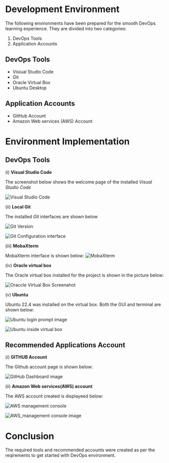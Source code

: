 # Development Environment

The following environments have been prepared for the smooth DevOps learning experience. They are divided into two categories:

1. DevOps Tools
2. Application Accounts

## DevOps Tools
- Visiual Studio Code
- Git
- Oracle Virtual Box
- Ubuntu Desktop

## Application Accounts
- GitHub Account
- Amazon Web services (AWS) Account

# Environment Implementation

## DevOps Tools

(i) **Visual Studio Code**

The screenshot below shows the welcome page of the installed *Visual Studio Code*

![Visual Studio Code](https://github.com/f-oni/DevOps_Training_Projects/blob/70bf22be50f3db751164f21b2f9b19a13d68ae54/miniProjects/Dev_Environment/Vscode_welcome_page.png)


(ii) **Local Git**

The installed *Git* interfaces are shown below

![Git Version](https://github.com/f-oni/DevOps_Training_Projects/blob/4faf47b3062f6e6a900904d0ab94fb7645abcd97/miniProjects/Dev_Environment/local_git_version.png)

![Git Configuration interface](https://github.com/f-oni/DevOps_Training_Projects/blob/8100dd909a3797b98ef109bb6b50ecc71085cee9/miniProjects/Dev_Environment/local_git_configuration.png)

(iii) **MobaXterm**

MobaXterm interface is shown below:
![MobaXterm](/miniProjects/Dev_Environment/screenshots/MobaXterm.png)

(iv) **Oracle virtual box**

The Oracle virtual box installed for the project is shown in the picture below:

![Oraccle Virtual Box Screenahot](https://github.com/f-oni/DevOps_Training_Projects/blob/e141459ad0c77acab0ae15d632c2cbe4f1a35893/miniProjects/Dev_Environment/Oracle_VM.png)


(v) **Ubuntu**

Ubuntu 22.4 was installed on the virtual box. Both the GUI and terminal are shown below:

![Ubuntu login prompt image](https://github.com/f-oni/DevOps_Training_Projects/blob/9b0348579edf25676edf1e87604313902dda643e/miniProjects/Dev_Environment/Ubuntu%20%20login%20prompt.png)

![Ubuntu inside virtual box](https://github.com/f-oni/DevOps_Training_Projects/blob/ec77b05f5eb31e01cb38a0de518e7e45e71c2d8c/miniProjects/Dev_Environment/Ubuntu_terminal.png)

## Recommended Applications Account

(i) **GITHUB Account**

The Github account page is shown below:

![GitHub Dashboard image](https://github.com/f-oni/DevOps_Training_Projects/blob/e89ebdba3a3df2e3a77feba2bf5a3205bf20e16f/miniProjects/Dev_Environment/Github_Account.png)


(ii) **Amazon Web services(AWS) account**

The AWS account created is displayeed below: 

![AWS management console](https://github.com/f-oni/DevOps_Training_Projects/blob/c4436a9d0da556822b0a685d270d16186da98fb8/miniProjects/Dev_Environment/AWS_homepage.png)

![AWS_management console image](https://github.com/f-oni/DevOps_Training_Projects/blob/9f5892808fdf7e6a501a77006e905e2ea281066c/miniProjects/Dev_Environment/AWS_console.png)

# Conclusion

The required tools and recommended accounts were created as per the reqirements to get started with DevOps environment.



